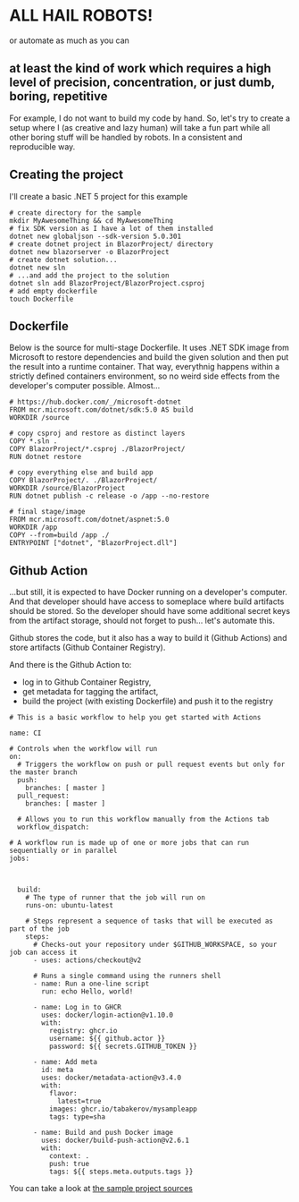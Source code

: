 # ALL HAIL ROBOTS!
or automate as much as you can

## at least the kind of work which requires a high level of precision, concentration, or just dumb, boring, repetitive

For example, I do not want to build my code by hand. So, let's try to create a setup where I (as creative and lazy human) will take a fun part while all other boring stuff will be handled by robots. In a consistent and reproducible way.

## Creating the project

I'll create a basic .NET 5 project for this example

    # create directory for the sample
    mkdir MyAwesomeThing && cd MyAwesomeThing
    # fix SDK version as I have a lot of them installed
    dotnet new globaljson --sdk-version 5.0.301
    # create dotnet project in BlazorProject/ directory
    dotnet new blazorserver -o BlazorProject
    # create dotnet solution...
    dotnet new sln
    # ...and add the project to the solution
    dotnet sln add BlazorProject/BlazorProject.csproj
    # add empty dockerfile
    touch Dockerfile

## Dockerfile

Below is the source for multi-stage Dockerfile. It uses .NET SDK image from Microsoft to restore dependencies and build the given solution and then put the result into a runtime container. That way, everythnig happens within a strictly defined containers environment, so no weird side effects from the developer's computer possible. Almost...

```
# https://hub.docker.com/_/microsoft-dotnet
FROM mcr.microsoft.com/dotnet/sdk:5.0 AS build
WORKDIR /source

# copy csproj and restore as distinct layers
COPY *.sln .
COPY BlazorProject/*.csproj ./BlazorProject/
RUN dotnet restore

# copy everything else and build app
COPY BlazorProject/. ./BlazorProject/
WORKDIR /source/BlazorProject
RUN dotnet publish -c release -o /app --no-restore

# final stage/image
FROM mcr.microsoft.com/dotnet/aspnet:5.0
WORKDIR /app
COPY --from=build /app ./
ENTRYPOINT ["dotnet", "BlazorProject.dll"]
```

## Github Action

...but still, it is expected to have Docker running on a developer's computer. And that developer should have access to someplace where build artifacts should be stored. So the developer should have some additional secret keys from the artifact storage, should not forget to push... let's automate this.

Github stores the code, but it also has a way to build it (Github Actions) and store artifacts (Github Container Registry).

And there is the Github Action to:
- log in to Github Container Registry, 
- get metadata for tagging the artifact, 
- build the project (with existing Dockerfile) and push it to the registry

```
# This is a basic workflow to help you get started with Actions

name: CI

# Controls when the workflow will run
on:
  # Triggers the workflow on push or pull request events but only for the master branch
  push:
    branches: [ master ]
  pull_request:
    branches: [ master ]

  # Allows you to run this workflow manually from the Actions tab
  workflow_dispatch:

# A workflow run is made up of one or more jobs that can run sequentially or in parallel
jobs:


  
  build:
    # The type of runner that the job will run on
    runs-on: ubuntu-latest

    # Steps represent a sequence of tasks that will be executed as part of the job
    steps:
      # Checks-out your repository under $GITHUB_WORKSPACE, so your job can access it
      - uses: actions/checkout@v2

      # Runs a single command using the runners shell
      - name: Run a one-line script
        run: echo Hello, world!
        
      - name: Log in to GHCR
        uses: docker/login-action@v1.10.0
        with:
          registry: ghcr.io
          username: ${{ github.actor }}
          password: ${{ secrets.GITHUB_TOKEN }}

      - name: Add meta
        id: meta
        uses: docker/metadata-action@v3.4.0
        with:
          flavor: 
            latest=true
          images: ghcr.io/tabakerov/mysampleapp
          tags: type=sha

      - name: Build and push Docker image
        uses: docker/build-push-action@v2.6.1
        with:
          context: .
          push: true
          tags: ${{ steps.meta.outputs.tags }}
```

You can take a look at [the sample project sources](https://github.com/tabakerov/SampleDockerizedBuildStudy)